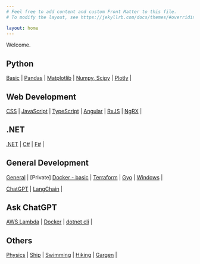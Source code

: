 ```yaml
---
# Feel free to add content and custom Front Matter to this file.
# To modify the layout, see https://jekyllrb.com/docs/themes/#overriding-theme-defaults

layout: home
---
```

Welcome. 

## Python
[Basic](/pages/python-basic.md) | 
[Pandas](/pages/python-pandas.md) | 
[Matplotlib](/pages/python-matplotlib.md) |
[Numpy, Scipy](/pages/python-numpy-scipy.md) |
[Plotly](/pages/python-plotly.md) | 


## Web Development
[CSS](/pages/css.md) | 
[JavaScript](/pages/javascript.md) | 
[TypeScript](/pages/typescript.md) | 
[Angular](/pages/angular.md) | 
[RxJS](/pages/rxjs.md) | 
[NgRX](/pages/ngrx.md) |

## .NET
[.NET](/pages/dotnet.md) | 
[C#](/pages/csharp.md) |
[F#](/pages/fsharp.md) |

## General Development
[General](/pages/general-dev.md) | 
[Private] [Docker - basic](/pages/private/docker-basic) | 
[Terraform](/pages/terraform.md) | 
[Gyo](/pages/gyo.md) | 
[Windows](/pages/windows.md) | 

[ChatGPT](/pages/chatgpt.md) | 
[LangChain](/pages/langchain.md) | 

## Ask ChatGPT
[AWS Lambda](/pages/chatgpt-aws-lambda.md) | 
[Docker](/pages/chatgpt-docker.md) | 
[dotnet cli](/pages/chatgpt-dotnet-cli.md) | 


## Others
[Physics](/pages/physics.md) | 
[Ship](/pages/ship.md) | 
[Swimming](/pages/swimming.md) | 
[Hiking](/pages/hiking.md) | 
[Gargen](/pages/garden.md) | 

